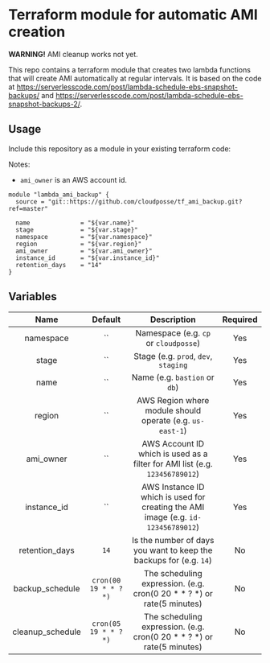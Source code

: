 # Terraform module for automatic AMI creation

**WARNING!** AMI cleanup works not yet.

This repo contains a terraform module that creates two lambda functions
that will create AMI automatically at regular intervals. It is based on
the code at
<https://serverlesscode.com/post/lambda-schedule-ebs-snapshot-backups/> and
<https://serverlesscode.com/post/lambda-schedule-ebs-snapshot-backups-2/>.

## Usage

Include this repository as a module in your existing terraform code:

Notes:
* `ami_owner` is an AWS account id.

```
module "lambda_ami_backup" {
  source = "git::https://github.com/cloudposse/tf_ami_backup.git?ref=master"

  name              = "${var.name}"
  stage             = "${var.stage}"
  namespace         = "${var.namespace}"
  region            = "${var.region}"
  ami_owner         = "${var.ami_owner}"
  instance_id       = "${var.instance_id}"
  retention_days    = "14"
}
```


## Variables

|  Name                        |  Default       |  Description                                              | Required |
|:----------------------------:|:--------------:|:--------------------------------------------------------:|:--------:|
| namespace                    | ``             | Namespace (e.g. `cp` or `cloudposse`)                    | Yes      |
| stage                        | ``             | Stage (e.g. `prod`, `dev`, `staging`                     | Yes      |
| name                         | ``             | Name  (e.g. `bastion` or `db`)                           | Yes      |
| region                       | ``             | AWS Region where module should operate (e.g. `us-east-1`)| Yes      |
| ami_owner                    | ``             | AWS Account ID which is used as a filter for AMI list (e.g. `123456789012`)| Yes      |
| instance_id                  | ``             | AWS Instance ID which is used for creating the AMI image (e.g. `id-123456789012`)| Yes      |
| retention_days               | `14`           | Is the number of days you want to keep the backups for (e.g. `14`)| No     |
| backup_schedule              | `cron(00 19 * * ? *)` | The scheduling expression. (e.g. cron(0 20 * * ? *) or rate(5 minutes) | No       |
| cleanup_schedule             | `cron(05 19 * * ? *)` | The scheduling expression. (e.g. cron(0 20 * * ? *) or rate(5 minutes) | No       |


